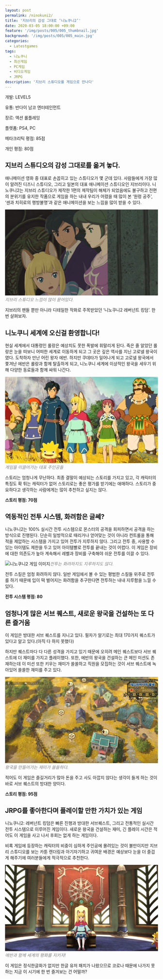 ```yaml
---
layout: post
permalink: /ninokuni2/
title: '지브리의 감성 그대로 ‘니노쿠니2’'
date: 2020-03-05 18:00:00 +09:00
feature: '/img/posts/005/005_thumbnail.jpg'
background: '/img/posts/005/005_main.jpg'
categories:
  - Latestgames
tags:
  - 니노쿠니
  - 최신게임
  - PC게임
  - 비디오게임
  - JRPG
description: '지브리 스튜디오를 게임으로 만나다'
---
```


개발: LEVEL5

유통: 반다이 남코 엔터테인먼트

장르: 액션 롤플레잉

플렛폼: PS4, PC

메타크리틱 평점: 85점

개인 평점: 80점

## 지브리 스튜디오의 감성 그대로를 옮겨 놓다. ##

애니메이션 영화 중 대표로 손꼽히고 있는 스튜디오가 몇 군데 있다. 사람들에게 가장 많이 알려진 디즈니 스튜디오, 그리고 일본의 대표 애니메이션 스튜디오인 지브리이다. 니노쿠니2는 지브리 스튜디오가 제작한 1편의 제작팀이 해체가 되었음에도 불구하고 전편의 분위기를 유지한 작품으로 게임을 하는 내내 우리가 어렸을 때 많이 본 ‘원령 공주’, ‘센과 치히로의 행방불명’과 같은 애니메이션을 보는 느낌을 많이 받을 수 있다.

![니노쿠니2 게임 이미지](/img/posts/005/005_1.jpg)*<span style="color:gray">지브리 스튜디오 느낌이 많이 묻어있다.</span>*

지브리의 팬들 뿐만 아니라 디테일한 작화로 주목받았던 ‘니노쿠니2 레버넌트 킹덤’. 한 번 살펴보자.

## 니노쿠니 세계에 오신걸 환영합니다! ##

현실 세계에서 대통령인 롤랑은 예상치도 못한 폭발에 휘말리게 된다. 죽은 줄 알았던 롤랑은 눈을 떠보니 어떠한 세계로 이동하게 되고 그 곳은 깊은 역사를 지닌 고로넬 왕국이였다. 도착하자 만난 어린 왕자 에반. 하지만 쿠데타가 일어나게 되고 고로넬 왕국에서 쫓겨난 에반은 롤랑과 함께 탈출하게 되고, 니노쿠니 세계에 이상적인 왕국을 세우기 위해 다양한 동료들과 함께 싸워 나간다. 

![니노쿠니2 게임 이미지](/img/posts/005/005_2.jpg)*<span style="color:gray">게임을 이끌어가는 대표 주인공들</span>*

스토리는 엄청나게 무난하다. 최종 결말이 예상되는 스토리를 가지고 있고, 각 캐릭터의 특징도 확 튀는 캐릭터가 없어 스토리로는 좋은 평가를 받기에는 애매하다. 스토리가 중요하다고 생각하는 사람에게는 많이 추천하고 싶지는 않다.

**스토리 평점: 70점**

## 역동적인 전투 시스템, 화려함은 글쎄? ##

니노쿠니2는 100% 실시간 전투 시스템으로 몬스터의 공격을 회피하면서 공격을 하는 방식으로 진행된다. 단순히 일방적으로 때리거나 얻어맞는 것이 아니라 컨트롤을 통해 적을 제압하는 시스템을 가지고 있어 전투가 지루하지 않다. 그리고 전투 중, 사용할 수 있는 아이템도 제한을 두고 있어 아이템빨로 전투를 끝내는 것이 어렵다. 이 게임은 장비에 대한 의존도가 높아 계속해서 레벨과 장비를 구축해야 쉬운 전투를 이끌 수 있다.

![니노쿠니2 게임 이미지](/img/posts/005/004_3.jpg)*<span style="color:gray">전투는 화려하지도 지루하지도 않다.</span>*

전투 스킬은 엄청 화려하지 않다. 일반 게임에서 볼 수 있는 평범한 스킬들 위주로 전투를 하기 때문에 입이 떡 벌어지는 화려함을 추구한다면 전투하는 내내 지루함을 느낄 수 있다.

**전투 시스템 평점: 80**

## 엄청나게 많은 서브 퀘스트, 새로운 왕국을 건설하는 또 다른 즐거움 ##

이 게임은 방대한 서브 퀘스트를 지니고 있다. 필자가 알기로는 최대 170가지 퀘스트가 있다고 알고 있다.(아직 다 하지 못했다)

하지만 퀘스트마다 다 다른 성격을 가지고 있기 때문에 오히려 메인 퀘스트보다 서브 퀘스트에 더 재미를 가지고 플레이했다. 또한, 에반의 왕국을 건설하는 큰 메인 미션도 존재하는데 이 미션 또한 키우는 재미가 쏠쏠하고 직원을 모집하는 것이 서브 퀘스트에 녹아있어 쏠쏠한 재미를 주고 있다.

![니노쿠니2 게임 이미지](/img/posts/005/005_4.jpg)*<span style="color:gray">왕국을 만들어가는 재미가 쏠쏠하다.</span>*

적어도 이 게임은 즐길거리가 많아 돈을 주고 사도 아깝지 않다는 생각이 들게 하는 것이 바로 서브 퀘스트의 방대한 양이다.

**스토리 평점: 95점**

## JRPG를 좋아한다며 플레이할 만한 가치가 있는 게임 ##

니노쿠니2: 레버넌트 킹덤은 빠른 진행과 방대한 서브퀘스트, 그리고 전통적인 실시간 전투 시스템으로 이루어진 게임이다. 새로운 왕국을 건설하는 재미, 긴 플레이 시간은 적어도 이 게임을 사고 나서 후회는 없게 하는 게임이다.

비록 게임에 등장하는 캐릭터의 비중이 심하게 주인공에 몰려있는 것이 불만이지만 지브리 스튜디오를 보는 카툰 렌더링과 아기자기하고 귀여운 배경은 예상보다 눈을 더 즐겁게 해주기에 여러분들에게 적극적으로 추천한다. 

![니노쿠니2 게임 이미지](/img/posts/005/005_5.jpg)*<span style="color:gray">에반과 함께 세계의 평화를 지키자!</span>*

이 게임은 정식한글화가 없지만 한글 유저 패치가 나왔으므로 코로나 때문에 나가지 못하는 지금 이 시기에 한 번 즐겨보는 건 어떨까?

